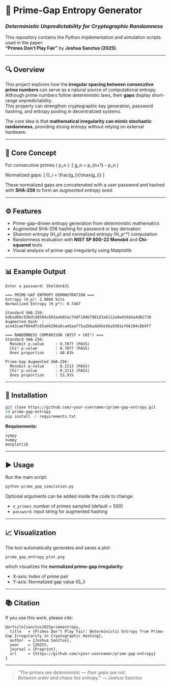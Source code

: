 # 🧩 Prime-Gap Entropy Generator  
### *Deterministic Unpredictability for Cryptographic Randomness*

This repository contains the Python implementation and simulation scripts used in the paper:  
**“Primes Don’t Play Fair”** 
by **Joshua Sanctus (2025)**.

---

## 🔍 Overview  
This project explores how the **irregular spacing between consecutive prime numbers** can serve as a natural source of computational entropy.  
Although prime numbers follow deterministic laws, their **gaps** display short-range unpredictability.  
This property can strengthen cryptographic key generation, password hashing, and entropy pooling in decentralized systems.  

The core idea is that **mathematical irregularity can mimic stochastic randomness**, providing strong entropy without relying on external hardware.

---

## 🧠 Core Concept  

For consecutive primes \( p_n \):
\[
g_n = p_{n+1} - p_n
\]

Normalized gaps:
\[
G_i = \frac{g_i}{\max(g_i)}
\]

These normalized gaps are concatenated with a user password and hashed with **SHA-256** to form an *augmented entropy seed*.  

---

## ⚙️ Features  

- Prime-gap–driven entropy generation from deterministic mathematics  
- Augmented SHA-256 hashing for password or key derivation  
- Shannon entropy \(H_p\) and normalized entropy \(H_p^*\) computation  
- Randomness evaluation with **NIST SP 800-22 Monobit** and **Chi-squared** tests  
- Visual analysis of prime-gap irregularity using Matplotlib  

---

## 📊 Example Output  

```
Enter a password: Sheldon$31

=== PRIME-GAP ENTROPY DEMONSTRATION ===
Entropy (H_p): 2.9868 bits
Normalized Entropy (H_p*): 0.7467

Standard SHA-256: bdbad66c936d148504c093aeb65ac7ddf104b7981d3a6112a9e45daba4d82730
Augmented Hash  : ace43caef664dfc65ad4296a9ca45aaf75a2bbadd45e56a9381e766194c8b9f7

=== RANDOMNESS COMPARISON (NIST + CHI²) ===
Standard SHA-256:
  Monobit p-value     : 0.7077 (PASS)
  Chi² p-value        : 0.7077 (PASS)
  Ones proportion     : 48.83%

Prime-Gap Augmented SHA-256:
  Monobit p-value     : 0.2113 (PASS)
  Chi² p-value        : 0.2113 (PASS)
  Ones proportion     : 53.91%
```

---

## 🧪 Installation

```bash
git clone https://github.com/<your-username>/prime-gap-entropy.git
cd prime-gap-entropy
pip install -r requirements.txt
```

**Requirements:**
```
sympy
numpy
matplotlib
```

---

## ▶️ Usage

Run the main script:

```bash
python prime_gap_simulation.py
```

Optional arguments can be added inside the code to change:
- `n_primes`: number of primes sampled (default = 500)
- `password`: input string for augmented hashing

---

## 📈 Visualization

The tool automatically generates and saves a plot:

```
prime_gap_entropy_plot.png
```

which visualizes the **normalized prime-gap irregularity**:
- X-axis: Index of prime pair  
- Y-axis: Normalized gap value \(G_i\)

---

## 📚 Citation

If you use this work, please cite:

```
@article{sanctus2025primeentropy,
  title   = {Primes Don’t Play Fair: Deterministic Entropy from Prime-Gap Irregularity in Cryptographic Hashing},
  author  = {Joshua Sanctus},
  year    = {2025},
  journal = {Preprint},
  url     = {https://github.com/<your-username>/prime-gap-entropy}
}
```



---

> *“The primes are deterministic — their gaps are not.  
> Between order and chaos lies entropy.”* — *Joshua Sanctus*
